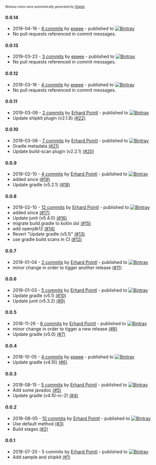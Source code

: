 <sup><sup>*Release notes were automatically generated by [Shipkit](http://shipkit.org/)*</sup></sup>

#### 0.0.14
 - 2019-04-16 - [6 commits](https://github.com/epeee/shipkit-demo/compare/v0.0.13...v0.0.14) by [epeee](https://github.com/epeee) - published to [![Bintray](https://img.shields.io/badge/Bintray-0.0.14-green.svg)](https://bintray.com/epeee/test/shipkit-demo/0.0.14)
 - No pull requests referenced in commit messages.

#### 0.0.13
 - 2019-03-23 - [3 commits](https://github.com/epeee/shipkit-demo/compare/v0.0.12...v0.0.13) by [epeee](https://github.com/epeee) - published to [![Bintray](https://img.shields.io/badge/Bintray-0.0.13-green.svg)](https://bintray.com/epeee/test/shipkit-demo/0.0.13)
 - No pull requests referenced in commit messages.

#### 0.0.12
 - 2019-03-16 - [4 commits](https://github.com/epeee/shipkit-demo/compare/v0.0.11...v0.0.12) by [epeee](https://github.com/epeee) - published to [![Bintray](https://img.shields.io/badge/Bintray-0.0.12-green.svg)](https://bintray.com/epeee/test/shipkit-demo/0.0.12)
 - No pull requests referenced in commit messages.

#### 0.0.11
 - 2019-03-09 - [2 commits](https://github.com/epeee/shipkit-demo/compare/v0.0.10...v0.0.11) by [Erhard Pointl](https://github.com/epeee) - published to [![Bintray](https://img.shields.io/badge/Bintray-0.0.11-green.svg)](https://bintray.com/epeee/test/shipkit-demo/0.0.11)
 - Update shipkit plugin (v2.1.8) [(#22)](https://github.com/epeee/shipkit-demo/pull/22)

#### 0.0.10
 - 2019-03-06 - [7 commits](https://github.com/epeee/shipkit-demo/compare/v0.0.9...v0.0.10) by [Erhard Pointl](https://github.com/epeee) - published to [![Bintray](https://img.shields.io/badge/Bintray-0.0.10-green.svg)](https://bintray.com/epeee/test/shipkit-demo/0.0.10)
 - Gradle metadata [(#21)](https://github.com/epeee/shipkit-demo/pull/21)
 - Update build-scan plugin (v2.2.1) [(#20)](https://github.com/epeee/shipkit-demo/pull/20)

#### 0.0.9
 - 2019-02-10 - [4 commits](https://github.com/epeee/shipkit-demo/compare/v0.0.8...v0.0.9) by [Erhard Pointl](https://github.com/epeee) - published to [![Bintray](https://img.shields.io/badge/Bintray-0.0.9-green.svg)](https://bintray.com/epeee/test/shipkit-demo/0.0.9)
 - added since [(#19)](https://github.com/epeee/shipkit-demo/pull/19)
 - Update gradle (v5.2.1) [(#18)](https://github.com/epeee/shipkit-demo/pull/18)

#### 0.0.8
 - 2019-02-10 - [12 commits](https://github.com/epeee/shipkit-demo/compare/v0.0.7...v0.0.8) by [Erhard Pointl](https://github.com/epeee) - published to [![Bintray](https://img.shields.io/badge/Bintray-0.0.8-green.svg)](https://bintray.com/epeee/test/shipkit-demo/0.0.8)
 - added since [(#17)](https://github.com/epeee/shipkit-demo/pull/17)
 - Update junit (v5.4.0) [(#16)](https://github.com/epeee/shipkit-demo/pull/16)
 - migrate build.gradle to kotlin dsl [(#15)](https://github.com/epeee/shipkit-demo/pull/15)
 - add openjdk12 [(#14)](https://github.com/epeee/shipkit-demo/pull/14)
 - Revert "Update gradle (v5.1)" [(#13)](https://github.com/epeee/shipkit-demo/pull/13)
 - use gradle build scans in CI [(#12)](https://github.com/epeee/shipkit-demo/pull/12)

#### 0.0.7
 - 2019-01-04 - [2 commits](https://github.com/epeee/shipkit-demo/compare/v0.0.6...v0.0.7) by [Erhard Pointl](https://github.com/epeee) - published to [![Bintray](https://img.shields.io/badge/Bintray-0.0.7-green.svg)](https://bintray.com/epeee/test/shipkit-demo/0.0.7)
 - minor change in order to tigger another release [(#11)](https://github.com/epeee/shipkit-demo/pull/11)

#### 0.0.6
 - 2019-01-03 - [5 commits](https://github.com/epeee/shipkit-demo/compare/v0.0.5...v0.0.6) by [Erhard Pointl](https://github.com/epeee) - published to [![Bintray](https://img.shields.io/badge/Bintray-0.0.6-green.svg)](https://bintray.com/epeee/test/shipkit-demo/0.0.6)
 - Update gradle (v5.1) [(#10)](https://github.com/epeee/shipkit-demo/pull/10)
 - Update junit (v5.3.2) [(#9)](https://github.com/epeee/shipkit-demo/pull/9)

#### 0.0.5
 - 2018-11-26 - [6 commits](https://github.com/epeee/shipkit-demo/compare/v0.0.4...v0.0.5) by [Erhard Pointl](https://github.com/epeee) - published to [![Bintray](https://img.shields.io/badge/Bintray-0.0.5-green.svg)](https://bintray.com/epeee/test/shipkit-demo/0.0.5)
 - minor change in order to tigger a new release [(#8)](https://github.com/epeee/shipkit-demo/pull/8)
 - Update gradle (v5.0) [(#7)](https://github.com/epeee/shipkit-demo/pull/7)

#### 0.0.4
 - 2018-10-05 - [4 commits](https://github.com/epeee/shipkit-demo/compare/v0.0.3...v0.0.4) by [epeee](https://github.com/epeee) - published to [![Bintray](https://img.shields.io/badge/Bintray-0.0.4-green.svg)](https://bintray.com/epeee/test/shipkit-demo/0.0.4)
 - Update gradle (v4.10) [(#6)](https://github.com/epeee/shipkit-demo/pull/6)

#### 0.0.3
 - 2018-08-15 - [5 commits](https://github.com/epeee/shipkit-demo/compare/v0.0.2...v0.0.3) by [Erhard Pointl](https://github.com/epeee) - published to [![Bintray](https://img.shields.io/badge/Bintray-0.0.3-green.svg)](https://bintray.com/epeee/test/shipkit-demo/0.0.3)
 - Add some javadoc [(#5)](https://github.com/epeee/shipkit-demo/pull/5)
 - Update gradle (v4.10-rc-2) [(#4)](https://github.com/epeee/shipkit-demo/pull/4)

#### 0.0.2
 - 2018-08-05 - [10 commits](https://github.com/epeee/shipkit-demo/compare/v0.0.1...v0.0.2) by [Erhard Pointl](https://github.com/epeee) - published to [![Bintray](https://img.shields.io/badge/Bintray-0.0.2-green.svg)](https://bintray.com/epeee/test/shipkit-demo/0.0.2)
 - Use default method [(#3)](https://github.com/epeee/shipkit-demo/pull/3)
 - Build stages [(#2)](https://github.com/epeee/shipkit-demo/pull/2)

#### 0.0.1
 - 2018-07-20 - 5 commits by [Erhard Pointl](https://github.com/epeee) - published to [![Bintray](https://img.shields.io/badge/Bintray-0.0.1-green.svg)](https://bintray.com/epeee/test/shipkit-demo/0.0.1)
 - Add sample and shipkit [(#1)](https://github.com/epeee/shipkit-demo/pull/1)

